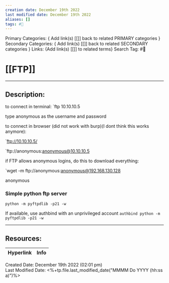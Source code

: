 ```yaml
---
creation date: December 19th 2022
last modified date: December 19th 2022
aliases: []
tags: #📕
---
```


Primary Categories: { Add link(s) [[]] back to related PRIMARY categories }
Secondary Categories:  { Add link(s) [[]] back to related SECONDARY categories }
Links: {Add link(s) [[]] to related terms}
Search Tag: #📕  

# [[FTP]]  
___

## Description:  

to connect in terminal:
`ftp 10.10.10.5

type anonymous as the username and password

to connect in browser (did not work with burp)(I dont think this works anymore):

`ftp://10.10.10.5/

`ftp://anonymous:anonymous@10.10.10.5



if FTP allows anonymous logins, do this to download everything:

`wget -m ftp://anonymous:anonymous@192.168.130.128

anonymous

### Simple python ftp server

`python -m pyftpdlib -p21 -w`

If available, use authbind with an unprivileged account
`authbind python -m pyftpdlib -p21 -w`

___

## Resources:

| Hyperlink | Info |
| --------- | ---- |


Created Date: December 19th 2022 (02:01 pm)  
Last Modified Date: <%+tp.file.last_modified_date("MMMM Do YYYY (hh:ss a)")%>
